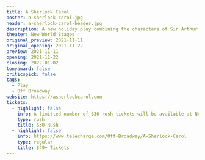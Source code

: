 ```yaml
---
title: A Sherlock Carol
poster: a-sherlock-carol.jpg
header: a-sherlock-carol-header.jpg
description: A new holiday play combining the characters of Sir Arthur Conan Doyle and Charles Dickens' classic tales to serve up a new mystery.
theater: New World Stages
original_preview: 2021-11-11
original_opening: 2021-11-22
preview: 2021-11-11
opening: 2021-11-22
closing: 2022-01-02
tonyaward: false
criticspick: false
tags: 
  - Play
  - Off Broadway
website: https://asherlockcarol.com
tickets:
  - highlight: false
    info: A limitted number of $30 rush tickets will be available at New World Stages' Box Office on the day of the desired performance. Limit 2 tickets per person, cash or credit. Tickets are subject to availability, seats may be partial view.
    type: rush
    title: $30 Rush
  - highlight: false
    info: https://www.telecharge.com/Off-Broadway/A-Sherlock-Carol
    type: regular
    title: $49+ Tickets
---
```

